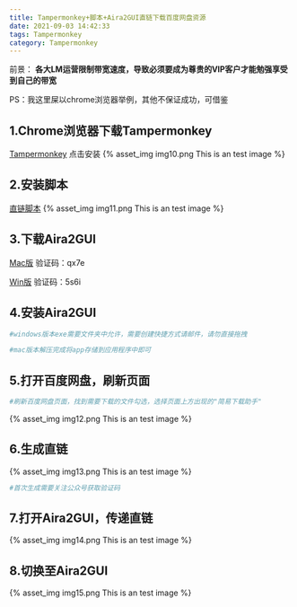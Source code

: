 ```yaml
---
title: Tampermonkey+脚本+Aira2GUI直链下载百度网盘资源
date: 2021-09-03 14:42:33
tags: Tampermonkey
category: Tampermonkey
---
```


前景：
**各大LM运营限制带宽速度，导致必须要成为尊贵的VIP客户才能勉强享受到自己的带宽**

PS：我这里屎以chrome浏览器举例，其他不保证成功，可借鉴

## 1.Chrome浏览器下载Tampermonkey
[Tampermonkey](https://www.tampermonkey.net/)
点击安装
{% asset_img img10.png This is an test image %}

## 2.安装脚本
[直链脚本](https://greasyfork.org/zh-CN/scripts/418182-%E7%99%BE%E5%BA%A6%E7%BD%91%E7%9B%98%E7%AE%80%E6%98%93%E4%B8%8B%E8%BD%BD%E5%8A%A9%E6%89%8B-%E7%9B%B4%E9%93%BE%E4%B8%8B%E8%BD%BD%E5%A4%8D%E6%B4%BB%E7%89%88)
{% asset_img img11.png This is an test image %}

## 3.下载Aira2GUI
[Mac版](https://pan.baidu.com/s/1XEoNbbpRTPXGqaOP4issQA) 
验证码：qx7e


[Win版](https://pan.baidu.com/s/1XtpjUz-PoMHebg6IJugsCg)
验证码：5s6i

## 4.安装Aira2GUI
```bash
#windows版本exe需要文件夹中允许，需要创建快捷方式请邮件，请勿直接拖拽

#mac版本解压完成将app存储到应用程序中即可
```

## 5.打开百度网盘，刷新页面
```bash
#刷新百度网盘页面，找到需要下载的文件勾选，选择页面上方出现的"简易下载助手"
```
{% asset_img img12.png This is an test image %}

## 6.生成直链
{% asset_img img13.png This is an test image %}
```bash
#首次生成需要关注公众号获取验证码
```

## 7.打开Aira2GUI，传递直链
{% asset_img img14.png This is an test image %}

## 8.切换至Aira2GUI
{% asset_img img15.png This is an test image %}
